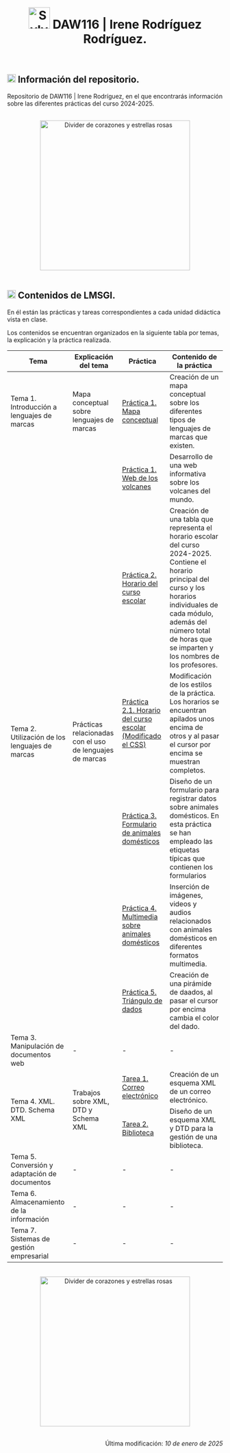 <div align="center">
    <h1>
        <img src="https://media.tenor.com/DgcjfHQVHEwAAAAi/sylveon-pokemon.gif" alt="Sylveon Gif Pixel Art" width="50">
        DAW116 | Irene Rodríguez Rodríguez.
    </h1>
</div>

<br>

<div>
    <h2>
        <img src="https://media.tenor.com/uj-429a6v-YAAAAi/pixel-art-gmail.gif" alt="Signo exclamación e interrogación" width="20">
        Información del repositorio.
    </h2>
    <p>Repositorio de DAW116 | Irene Rodríguez, en el que encontrarás información sobre las diferentes prácticas del curso 2024-2025.</p>
</div>

<br>

<div align="center">
    <img src="https://media.tenor.com/EAfLAcI9t5EAAAAi/kawaii-heart.gif" alt="Divider de corazones y estrellas rosas" width="350">
</div>

<br>

<div>
    <h2>
        <img src="https://media.tenor.com/uj-429a6v-YAAAAi/pixel-art-gmail.gif" alt="Signo exclamación e interrogación" width="20">
        Contenidos de LMSGI.
    </h2>
    <p>En él están las prácticas y tareas correspondientes a cada unidad didáctica vista en clase.</p>
    <p>Los contenidos se encuentran organizados en la siguiente tabla por temas, la explicación y la práctica realizada.</p>
    <table>
  <thead>
    <tr>
      <th>Tema</th>
      <th>Explicación del tema</th>
      <th>Práctica</th>
      <th>Contenido de la práctica</th>
    </tr>
  </thead>
  <tbody>
    <tr>
      <td rowspan="1">Tema 1. Introducción a lenguajes de marcas</td>
      <td rowspan="1">Mapa conceptual sobre lenguajes de marcas</td>
      <td><a href="https://github.com/irenerodriguezrod/DAW116/blob/main/116LMSGIProyectoLMSGI/unidad1/UD1_MapaConceptual.pdf">Práctica 1. Mapa conceptual</a></td>
      <td>Creación de un mapa conceptual sobre los diferentes tipos de lenguajes de marcas que existen.</td>
    </tr>
    <tr>
      <td rowspan="6">Tema 2. Utilización de los lenguajes de marcas</td>
      <td rowspan="6">Prácticas relacionadas con el uso de lenguajes de marcas</td>
      <td><a href="https://github.com/irenerodriguezrod/DAW116/tree/main/116LMSGIProyectoLMSGI/unidad2/01">Práctica 1. Web de los volcanes</a></td>
      <td>Desarrollo de una web informativa sobre los volcanes del mundo.</td>
    </tr>
    <tr>
      <td><a href="https://github.com/irenerodriguezrod/DAW116/tree/main/116LMSGIProyectoLMSGI/unidad2/02">Práctica 2. Horario del curso escolar</a></td>
      <td>Creación de una tabla que representa el horario escolar del curso 2024-2025. Contiene el horario principal del curso y los horarios individuales de cada módulo, además del número total de horas que se imparten y los nombres de los profesores.</td>
    </tr>
    <tr>
      <td><a href="https://github.com/irenerodriguezrod/DAW116/tree/main/116LMSGIProyectoLMSGI/unidad2/02.1">Práctica 2.1. Horario del curso escolar (Modificado el CSS)</a></td>
      <td>Modificación de los estilos de la práctica. Los horarios se encuentran apilados unos encima de otros y al pasar el cursor por encima se muestran completos.</td>
    </tr>
    <tr>
      <td><a href="https://github.com/irenerodriguezrod/DAW116/tree/main/116LMSGIProyectoLMSGI/unidad2/03">Práctica 3. Formulario de animales domésticos</a></td>
      <td>Diseño de un formulario para registrar datos sobre animales domésticos. En esta práctica se han empleado las etiquetas típicas que contienen los formularios</td>
    </tr>
    <tr>
      <td><a href="https://github.com/irenerodriguezrod/DAW116/tree/main/116LMSGIProyectoLMSGI/unidad2/04">Práctica 4. Multimedia sobre animales domésticos</a></td>
      <td>Inserción de imágenes, videos y audios relacionados con animales domésticos en diferentes formatos multimedia.</td>
    </tr>
    <tr>
      <td><a href="https://github.com/irenerodriguezrod/DAW116/tree/main/116LMSGIProyectoLMSGI/unidad2/05">Práctica 5. Triángulo de dados</a></td>
      <td>Creación de una pirámide de daados, al pasar el cursor por encima cambia el color del dado.</td>
    </tr>
    <tr>
      <td>Tema 3. Manipulación de documentos web</td>
      <td>-</td>
      <td>-</td>
      <td>-</td>
    </tr>
    <tr>
      <td rowspan="2">Tema 4. XML. DTD. Schema XML</td>
      <td rowspan="2">Trabajos sobre XML, DTD y Schema XML</td>
      <td><a href="https://github.com/irenerodriguezrod/DAW116/tree/main/116LMSGIProyectoLMSGI/unidad4/01">Tarea 1. Correo electrónico</a></td>
      <td>Creación de un esquema XML de un correo electrónico.</td>
    </tr>
    <tr>
      <td><a href="https://github.com/irenerodriguezrod/DAW116/tree/main/116LMSGIProyectoLMSGI/unidad4/02">Tarea 2. Biblioteca</a></td>
      <td>Diseño de un esquema XML y DTD para la gestión de una biblioteca.</td>
    </tr>
    <tr>
      <td>Tema 5. Conversión y adaptación de documentos</td>
      <td>-</td>
      <td>-</td>
      <td>-</td>
    </tr>
    <tr>
      <td>Tema 6. Almacenamiento de la información</td>
      <td>-</td>
      <td>-</td>
      <td>-</td>
    </tr>
    <tr>
      <td>Tema 7. Sistemas de gestión empresarial</td>
      <td>-</td>
      <td>-</td>
      <td>-</td>
    </tr>
  </tbody>
</table>

</div>

<br>

<div align="center">
    <img src="https://media.tenor.com/EAfLAcI9t5EAAAAi/kawaii-heart.gif" alt="Divider de corazones y estrellas rosas" width="350">
</div>

<br>

<div align="right">
    <p>Última modificación:<i> 10 de enero de 2025</i></p>
</div>

